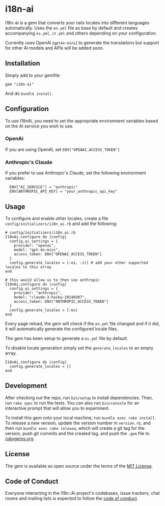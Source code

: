 # i18n-ai

i18n-ai is a gem that converts your rails locales into different languages automatically. Uses the `en.yml` file as base by default and creates accompanying `es.yml`, `it.yml` and others depending on your configuration.

Currently uses OpenAI (`gpt4o-mini`) to generate the translations but support for other AI models and APIs will be added soon.

## Installation

Simply add to your gemfile:

```
gem "i18n-ai"
```

And do `bundle install`.

## Configuration

To use I18nAi, you need to set the appropriate environment variables based on the AI service you wish to use.

### OpenAi

If you are using OpenAI, set `ENV["OPENAI_ACCESS_TOKEN"]`

### Anthropic's Claude

If you prefer to use Anthropic's Claude, set the following environment variables:

```
  ENV["AI_SERVICE"] = "anthropic"
  ENV[ANTHROPIC_API_KEY] = "your_anthropic_api_key"
```

## Usage

To configure and enable other locales, create a file `config/initializers/i18n_ai.rb` and add the following:

```
# config/initializers/i18n_ai.rb
I18nAi.configure do |config|
  config.ai_settings = {
    provider: "openai",
    model: "gpt-4o-mini",
    access_token: ENV["OPENAI_ACCESS_TOKEN"]
  }
  config.generate_locales = [:es, :it] # add your other supported locales to this array
end

# this would allow us to then use anthropic
I18nAi.configure do |config|
  config.ai_settings = {
    provider: "anthropic",
    model: "claude-3-haiku-20240307",
    access_token: ENV["ANTHROPIC_ACCESS_TOKEN"]
  }
  config.generate_locales = [:es]
end
```

Every page reload, the gem will check if the `en.yml` file changed and if it did, it will automatically generate the configured locale files.

The gem has been setup to generate a `es.yml` file by default.

To disable locale generation simply set the `generate_locales` to an empty array.

```
I18nAi.configure do |config|
  config.generate_locales = []
end
```

## Development

After checking out the repo, run `bin/setup` to install dependencies. Then, run `rake spec` to run the tests. You can also run `bin/console` for an interactive prompt that will allow you to experiment.

To install this gem onto your local machine, run `bundle exec rake install`. To release a new version, update the version number in `version.rb`, and then run `bundle exec rake release`, which will create a git tag for the version, push git commits and the created tag, and push the `.gem` file to [rubygems.org](https://rubygems.org).

## License

The gem is available as open source under the terms of the [MIT License](https://opensource.org/licenses/MIT).

## Code of Conduct

Everyone interacting in the I18n::Ai project's codebases, issue trackers, chat rooms and mailing lists is expected to follow the [code of conduct](https://github.com/[USERNAME]/i18n-ai/blob/master/CODE_OF_CONDUCT.md).
